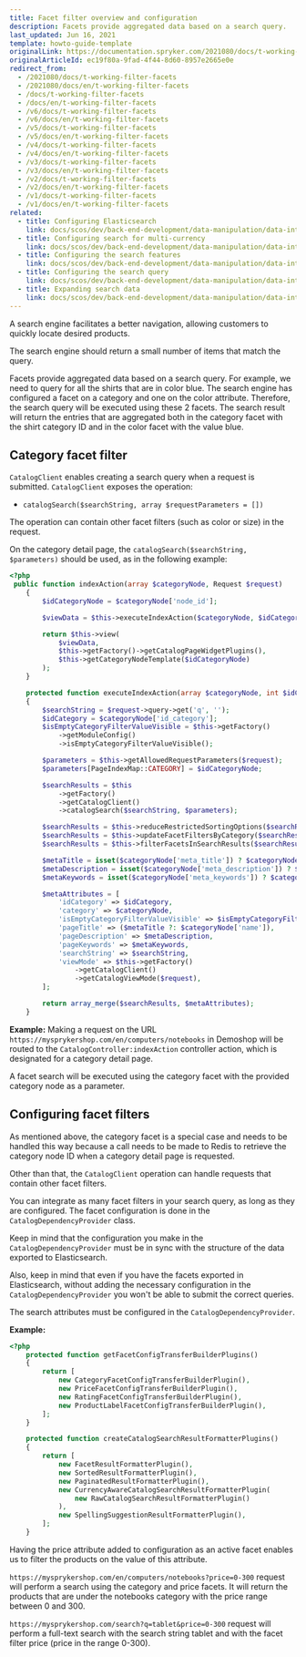```yaml
---
title: Facet filter overview and configuration
description: Facets provide aggregated data based on a search query.
last_updated: Jun 16, 2021
template: howto-guide-template
originalLink: https://documentation.spryker.com/2021080/docs/t-working-filter-facets
originalArticleId: ec19f80a-9fad-4f44-8d60-8957e2665e0e
redirect_from:
  - /2021080/docs/t-working-filter-facets
  - /2021080/docs/en/t-working-filter-facets
  - /docs/t-working-filter-facets
  - /docs/en/t-working-filter-facets
  - /v6/docs/t-working-filter-facets
  - /v6/docs/en/t-working-filter-facets
  - /v5/docs/t-working-filter-facets
  - /v5/docs/en/t-working-filter-facets
  - /v4/docs/t-working-filter-facets
  - /v4/docs/en/t-working-filter-facets
  - /v3/docs/t-working-filter-facets
  - /v3/docs/en/t-working-filter-facets
  - /v2/docs/t-working-filter-facets
  - /v2/docs/en/t-working-filter-facets
  - /v1/docs/t-working-filter-facets
  - /v1/docs/en/t-working-filter-facets
related:
  - title: Configuring Elasticsearch
    link: docs/scos/dev/back-end-development/data-manipulation/data-interaction/search/configuring-elasticsearch.html
  - title: Configuring search for multi-currency
    link: docs/scos/dev/back-end-development/data-manipulation/data-interaction/search/configuring-search-for-multi-currency.html
  - title: Configuring the search features
    link: docs/scos/dev/back-end-development/data-manipulation/data-interaction/search/configuring-the-search-features.html
  - title: Configuring the search query
    link: docs/scos/dev/back-end-development/data-manipulation/data-interaction/search/configuring-the-search-query.html
  - title: Expanding search data
    link: docs/scos/dev/back-end-development/data-manipulation/data-interaction/search/expanding-search-data.html
---
```


<!--used to be: http://spryker.github.io/tutorials/yves/working-with-filter-facets/-->
A search engine facilitates a better navigation, allowing customers to quickly locate desired products.

The search engine should return a small number of items that match the query.

Facets provide aggregated data based on a search query. For example, we need to query for all the shirts that are in color blue. The search engine has configured a facet on a category and one on the color attribute. Therefore, the search query will be executed using these 2 facets. The search result will return the entries that are aggregated both in the category facet with the shirt category ID and in the color facet with the value blue.

## Category facet filter
`CatalogClient` enables creating a search query when a request is submitted. `CatalogClient` exposes the operation:

* `catalogSearch($searchString, array $requestParameters = [])`

The operation can contain other facet filters (such as color or size)  in the request.

On the category detail page, the `catalogSearch($searchString, $parameters)` should be used, as in the following example:

```php
<?php
 public function indexAction(array $categoryNode, Request $request)
    {
        $idCategoryNode = $categoryNode['node_id'];

        $viewData = $this->executeIndexAction($categoryNode, $idCategoryNode, $request);

        return $this->view(
            $viewData,
            $this->getFactory()->getCatalogPageWidgetPlugins(),
            $this->getCategoryNodeTemplate($idCategoryNode)
        );
    }

    protected function executeIndexAction(array $categoryNode, int $idCategoryNode, Request $request): array
    {
        $searchString = $request->query->get('q', '');
        $idCategory = $categoryNode['id_category'];
        $isEmptyCategoryFilterValueVisible = $this->getFactory()
            ->getModuleConfig()
            ->isEmptyCategoryFilterValueVisible();

        $parameters = $this->getAllowedRequestParameters($request);
        $parameters[PageIndexMap::CATEGORY] = $idCategoryNode;

        $searchResults = $this
            ->getFactory()
            ->getCatalogClient()
            ->catalogSearch($searchString, $parameters);

        $searchResults = $this->reduceRestrictedSortingOptions($searchResults);
        $searchResults = $this->updateFacetFiltersByCategory($searchResults, $idCategory);
        $searchResults = $this->filterFacetsInSearchResults($searchResults);

        $metaTitle = isset($categoryNode['meta_title']) ? $categoryNode['meta_title'] : '';
        $metaDescription = isset($categoryNode['meta_description']) ? $categoryNode['meta_description'] : '';
        $metaKeywords = isset($categoryNode['meta_keywords']) ? $categoryNode['meta_keywords'] : '';

        $metaAttributes = [
            'idCategory' => $idCategory,
            'category' => $categoryNode,
            'isEmptyCategoryFilterValueVisible' => $isEmptyCategoryFilterValueVisible,
            'pageTitle' => ($metaTitle ?: $categoryNode['name']),
            'pageDescription' => $metaDescription,
            'pageKeywords' => $metaKeywords,
            'searchString' => $searchString,
            'viewMode' => $this->getFactory()
                ->getCatalogClient()
                ->getCatalogViewMode($request),
        ];

        return array_merge($searchResults, $metaAttributes);
    }
```
**Example:**
Making a request on the URL `https://mysprykershop.com/en/computers/notebooks` in Demoshop will be routed to the `CatalogController:indexAction` controller action, which is designated for a category detail page.

A facet search will be executed using the category facet with the provided category node as a parameter.

## Configuring facet filters
As mentioned above, the category facet is a special case and needs to be handled this way because a call needs to be made to Redis to retrieve the category node ID when a category detail page is requested.

Other than that, the `CatalogClient` operation can handle requests that contain other facet filters.

You can integrate as many facet filters in your search query, as long as they are configured. The facet configuration is done in the `CatalogDependencyProvider` class.

Keep in mind that the configuration you make in the `CatalogDependencyProvider` must be in sync with the structure of the data exported to Elasticsearch.

Also, keep in mind that even if you have the facets exported in Elasticsearch, without adding the necessary configuration in the `CatalogDependencyProvider` you won't be able to submit the correct queries.

The search attributes must be configured in the `CatalogDependencyProvider`.

**Example:**

```php
<?php
    protected function getFacetConfigTransferBuilderPlugins()
    {
        return [
            new CategoryFacetConfigTransferBuilderPlugin(),
            new PriceFacetConfigTransferBuilderPlugin(),
            new RatingFacetConfigTransferBuilderPlugin(),
            new ProductLabelFacetConfigTransferBuilderPlugin(),
        ];
    }

    protected function createCatalogSearchResultFormatterPlugins()
    {
        return [
            new FacetResultFormatterPlugin(),
            new SortedResultFormatterPlugin(),
            new PaginatedResultFormatterPlugin(),
            new CurrencyAwareCatalogSearchResultFormatterPlugin(
                new RawCatalogSearchResultFormatterPlugin()
            ),
            new SpellingSuggestionResultFormatterPlugin(),
        ];
    }
```

Having the price attribute added to configuration as an active facet enables us to filter the products on the value of this attribute.

`https://mysprykershop.com/en/computers/notebooks?price=0-300` request will perform a search using the category and price facets. It will return the products that are under the notebooks category with the price range between 0 and 300.

`https://mysprykershop.com/search?q=tablet&price=0-300` request will perform a full-text search with the search string tablet and with the facet filter price (price in the range 0-300).
